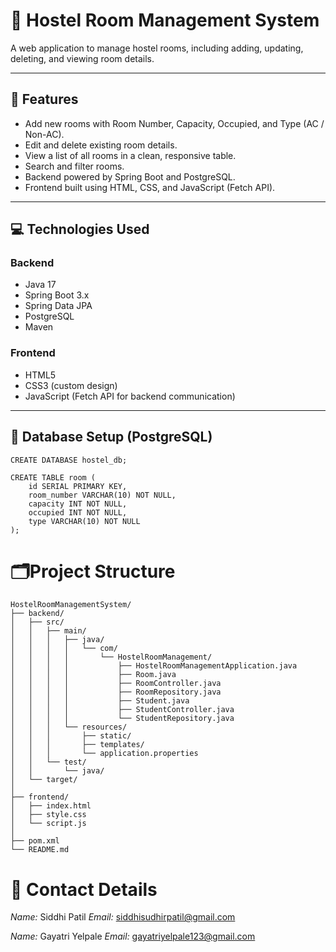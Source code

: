 # 🏨 Hostel Room Management System

A web application to manage hostel rooms, including adding, updating, deleting, and viewing room details.

---

## 📌 Features
- Add new rooms with Room Number, Capacity, Occupied, and Type (AC / Non-AC).
- Edit and delete existing room details.
- View a list of all rooms in a clean, responsive table.
- Search and filter rooms.
- Backend powered by Spring Boot and PostgreSQL.
- Frontend built using HTML, CSS, and JavaScript (Fetch API).

---

## 💻 Technologies Used

### Backend
- Java 17  
- Spring Boot 3.x  
- Spring Data JPA  
- PostgreSQL  
- Maven  

### Frontend
- HTML5  
- CSS3 (custom design)  
- JavaScript (Fetch API for backend communication)

---

## 🧾 Database Setup (PostgreSQL)

```ql
CREATE DATABASE hostel_db;

CREATE TABLE room (
    id SERIAL PRIMARY KEY,
    room_number VARCHAR(10) NOT NULL,
    capacity INT NOT NULL,
    occupied INT NOT NULL,
    type VARCHAR(10) NOT NULL
);
  ```
# 🗂Project Structure
```
HostelRoomManagementSystem/
├── backend/
│   ├── src/
│   │   ├── main/
│   │   │   ├── java/
│   │   │   │   └── com/
│   │   │   │       └── HostelRoomManagement/
│   │   │   │           ├── HostelRoomManagementApplication.java
│   │   │   │           ├── Room.java
│   │   │   │           ├── RoomController.java
│   │   │   │           ├── RoomRepository.java
│   │   │   │           ├── Student.java
│   │   │   │           ├── StudentController.java
│   │   │   │           └── StudentRepository.java
│   │   │   └── resources/
│   │   │       ├── static/               
│   │   │       ├── templates/            
│   │   │       └── application.properties
│   │   └── test/
│   │       └── java/
│   └── target/
│
├── frontend/
│   ├── index.html
│   ├── style.css
│   └── script.js
│
├── pom.xml
└── README.md
```

# 👥 Contact Details
*Name:* Siddhi Patil
*Email:* siddhisudhirpatil@gmail.com

*Name:* Gayatri Yelpale
*Email:* gayatriyelpale123@gmail.com

 
